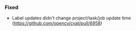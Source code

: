 ### Fixed

- Label updates didn't change project/task/job update time
  (<https://github.com/opencv/cvat/pull/6958>)
